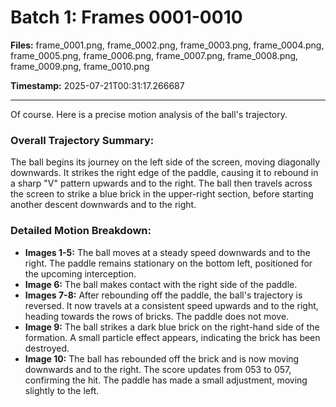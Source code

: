 # Batch 1: Frames 0001-0010

**Files:** frame_0001.png, frame_0002.png, frame_0003.png, frame_0004.png, frame_0005.png, frame_0006.png, frame_0007.png, frame_0008.png, frame_0009.png, frame_0010.png

**Timestamp:** 2025-07-21T00:31:17.266687

---

Of course. Here is a precise motion analysis of the ball's trajectory.

### Overall Trajectory Summary:
The ball begins its journey on the left side of the screen, moving diagonally downwards. It strikes the right edge of the paddle, causing it to rebound in a sharp "V" pattern upwards and to the right. The ball then travels across the screen to strike a blue brick in the upper-right section, before starting another descent downwards and to the right.

### Detailed Motion Breakdown:
*   **Images 1-5:** The ball moves at a steady speed downwards and to the right. The paddle remains stationary on the bottom left, positioned for the upcoming interception.
*   **Image 6:** The ball makes contact with the right side of the paddle.
*   **Images 7-8:** After rebounding off the paddle, the ball's trajectory is reversed. It now travels at a consistent speed upwards and to the right, heading towards the rows of bricks. The paddle does not move.
*   **Image 9:** The ball strikes a dark blue brick on the right-hand side of the formation. A small particle effect appears, indicating the brick has been destroyed.
*   **Image 10:** The ball has rebounded off the brick and is now moving downwards and to the right. The score updates from 053 to 057, confirming the hit. The paddle has made a small adjustment, moving slightly to the left.
